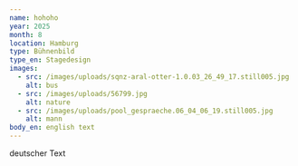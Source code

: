 ```yaml
---
name: hohoho
year: 2025
month: 8
location: Hamburg
type: Bühnenbild
type_en: Stagedesign
images:
  - src: /images/uploads/sqnz-aral-otter-1.0.03_26_49_17.still005.jpg
    alt: bus
  - src: /images/uploads/56799.jpg
    alt: nature
  - src: /images/uploads/pool_gespraeche.06_04_06_19.still005.jpg
    alt: mann
body_en: english text
---
```

deutscher Text
